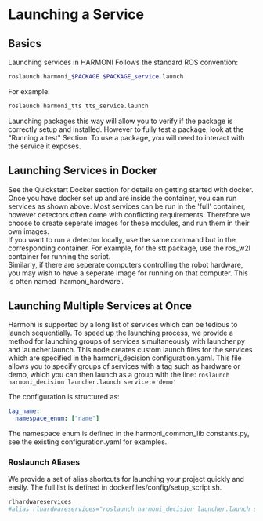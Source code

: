 # Launching a Service 

## Basics

Launching services in HARMONI Follows the standard ROS convention:
```bash
roslaunch harmoni_$PACKAGE $PACKAGE_service.launch
```
For example:
```bash
roslaunch harmoni_tts tts_service.launch
```
Launching packages this way will allow you to verify if the package is correctly setup and installed. However to fully test a package, look at the "Running a test" Section. To use a package, you will need to interact with the service it exposes.

## Launching Services in Docker
See the Quickstart Docker section for details on getting started with docker. Once you have docker set up and are inside the container, you can run services as shown above.
Most services can be run in the 'full' container, however detectors often come with conflicting requirements. Therefore we choose to create seperate images for these modules, and run them in their own images.  
If you want to run a detector locally, use the same command but in the corresponding container. For example, for the stt package, use the ros_w2l container for running the script.  
Similarly, if there are seperate computers controlling the robot hardware, you may wish to have a seperate image for running on that computer. This is often named 'harmoni_hardware'.


## Launching Multiple Services at Once
Harmoni is supported by a long list of services which can be tedious to launch sequentially. To speed up the launching process, we provide a method for launching groups of services simultaneously with launcher.py and launcher.launch. This node creates custom launch files for the services which are specified in the harmoni_decision configuration.yaml. This file allows you to specify groups of services with a tag such as hardware or demo, which you can then launch as a group with the line: `roslaunch harmoni_decision launcher.launch service:='demo'`

The configuration is structured as:
```yaml
tag_name:
  namespace_enum: ["name"]
```
The namespace enum is defined in the harmoni_common_lib constants.py, see the existing configuration.yaml for examples.

### Roslaunch Aliases
We provide a set of alias shortcuts for launching your project quickly and easily. The full list is defined in dockerfiles/config/setup_script.sh.

```bash
rlhardwareservices
#alias rlhardwareservices="roslaunch harmoni_decision launcher.launch service:='hardware'"
```
